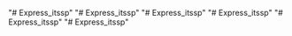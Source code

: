 "# Express_itssp" 
"# Express_itssp" 
"# Express_itssp" 
"# Express_itssp" 
"# Express_itssp" 
"# Express_itssp" 
